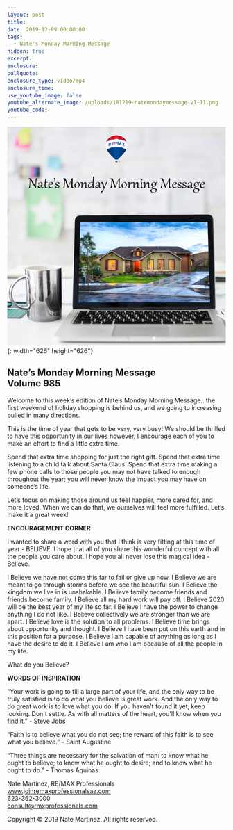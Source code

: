 ```yaml
---
layout: post
title:
date: 2019-12-09 00:00:00
tags:
  - Nate's Monday Morning Message
hidden: true
excerpt:
enclosure:
pullquote:
enclosure_type: video/mp4
enclosure_time:
use_youtube_image: false
youtube_alternate_image: /uploads/181219-natemondaymessage-v1-11.png
youtube_code:
---
```


![](/uploads/181219-natemondaymessage-v1-11.png){: width="626" height="626"}

## **Nate’s Monday Morning Message<br>Volume 985**

Welcome to this week’s edition of Nate’s Monday Morning Message…the first weekend of holiday shopping is behind us, and we going to increasing pulled in many directions.

This is the time of year that gets to be very, very busy\! We should be thrilled to have this opportunity in our lives however, I encourage each of you to make an effort to find a little extra time. &nbsp;

Spend that extra time shopping for just the right gift. Spend that extra time listening to a child talk about Santa Claus. Spend that extra time making a few phone calls to those people you may not have talked to enough throughout the year; you will never know the impact you may have on someone’s life.

Let’s focus on making those around us feel happier, more cared for, and more loved. When we can do that, we ourselves will feel more fulfilled. Let’s make it a great week\!

**ENCOURAGEMENT CORNER**

I wanted to share a word with you that I think is very fitting at this time of year - BELIEVE. I hope that all of you share this wonderful concept with all the people you care about. I hope you all never lose this magical idea - Believe.&nbsp;

I Believe we have not come this far to fail or give up now. I Believe we are meant to go through storms before we see the beautiful sun. I Believe the kingdom we live in is unshakable. I Believe family become friends and friends become family. I Believe all my hard work will pay off. I Believe 2020 will be the best year of my life so far. I Believe I have the power to change anything I do not like. I Believe collectively we are stronger than we are apart. I Believe love is the solution to all problems. I Believe time brings about opportunity and thought. I Believe I have been put on this earth and in this position for a purpose. I Believe I am capable of anything as long as I have the desire to do it. I Believe I am who I am because of all the people in my life.&nbsp;

What do you Believe?&nbsp;

**WORDS OF INSPIRATION**

“Your work is going to fill a large part of your life, and the only way to be truly satisfied is to do what you believe is great work. And the only way to do great work is to love what you do. If you haven't found it yet, keep looking. Don't settle. As with all matters of the heart, you'll know when you find it.” - Steve Jobs

“Faith is to believe what you do not see; the reward of this faith is to see what you believe.” – Saint Augustine

“Three things are necessary for the salvation of man: to know what he ought to believe; to know what he ought to desire; and to know what he ought to do.” - Thomas Aquinas

Nate Martinez, RE/MAX Professionals<br>www.joinremaxprofessionalsaz.com<br>623-362-3000<br>consult@rmxprofessionals.com

Copyright &copy; 2019 Nate Martinez. All rights reserved.